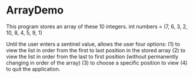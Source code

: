 # ArrayDemo

This program stores an array of these 10 integers. int numbers = (7, 6, 3, 2, 10, 8, 4, 5, 9, 1)

Until the user enters a sentinel value, allows the user four options:
(1) to view the list in order from the first to last position in the stored array
(2) to view the list in order from the last to first position (without permanently changing in order of the array)
(3) to choose a specific position to view
(4) to quit the application.
